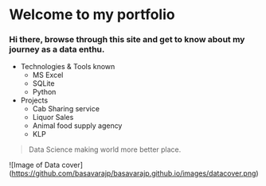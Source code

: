 # **Welcome to my portfolio**
### Hi there, browse through this site and get to know about my journey as a data enthu.

- Technologies & Tools known
  - MS Excel
  - SQLite
  - Python
- Projects
  - Cab Sharing service
  - Liquor Sales
  - Animal food supply agency
  - KLP

> Data Science making world more better place.

![Image of Data cover] (https://github.com/basavarajp/basavarajp.github.io/images/datacover.png)

